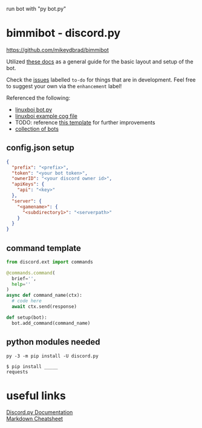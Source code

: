 run bot with "py bot.py"
# bimmibot - discord.py

https://github.com/mikeydbrad/bimmibot

Utilized [these docs](https://discordpy.readthedocs.io/en/latest/index.html#) as a general 
guide for the basic layout and setup of the bot.

Check the [issues](https://github.com/mikeydbrad/bimmibot/issues) 
labelled `to-do` for things that are in development. Feel free to suggest your own via the `enhancement` label!

Referenced the following:
 - [linuxboi bot.py](https://github.com/TrackRunny/LinuxBoi/blob/master/LinuxBoi.py)
 - [linuxboi example cog file](https://github.com/TrackRunny/LinuxBoi/blob/master/cogs/Fun.py)
 - TODO: reference [this template](https://github.com/MoonlightCapital/discord-py-template) for further improvements
 - [collection of bots](https://github.com/topics/discord-py-bot)

## config.json setup
```json
{
  "prefix": "<prefix>",
  "token": "<your bot token>",
  "ownerID": "<your discord owner id>",
  "apiKeys": {
    "api": "<key>"
  },
  "server": {
    "<gamename>": {
      "<subdirectory1>": "<serverpath>"
    }
  }
}
```

## command template
```python
from discord.ext import commands

@commands.command(
  brief='',
  help=''
)
async def command_name(ctx):
  # code here
  await ctx.send(response)

def setup(bot):
  bot.add_command(command_name)
```

## python modules needed
```
py -3 -m pip install -U discord.py

$ pip install _____
requests
```

# useful links

[Discord.py Documentation](https://discordpy.readthedocs.io/en/latest/index.html#)  
[Markdown Cheatsheet](https://github.com/adam-p/markdown-here/wiki/Markdown-Cheatsheet#links)
